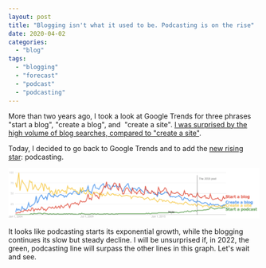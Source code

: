 ```yaml
---
layout: post
title: "Blogging isn't what it used to be. Podcasting is on the rise"
date: 2020-04-02
categories: 
  - "blog"
tags: 
  - "blogging"
  - "forecast"
  - "podcast"
  - "podcasting"
---
```


More than two years ago, I took a look at Google Trends for three phrases "start a blog", "create a blog", and  "create a site". [I was surprised by the high volume of blog searches, compared to "create a site"](https://gorelik.net/2018/02/26/blogging-isnt-what-it-used-to-be/).

Today, I decided to go back to Google Trends and to add the [new rising star](https://trends.google.com/trends/explore?date=all&q=create%20a%20blog,start%20a%20blog,create%20a%20site,start%20a%20podcast): podcasting. 

![](/assets/images/2020/04/image-1.png?w=1024)

It looks like podcasting starts its exponential growth, while the blogging continues its slow but steady decline. I will be unsurprised if, in 2022, the green, podcasting line will surpass the other lines in this graph. Let's wait and see.
